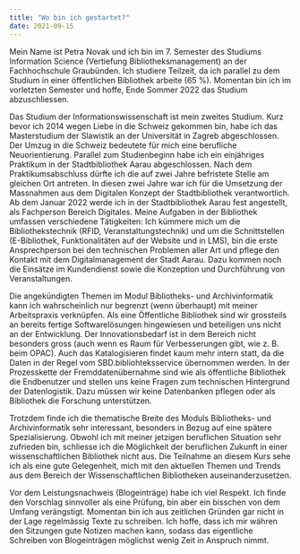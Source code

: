 ```yaml
---
title: "Wo bin ich gestartet?"
date: 2021-09-15
---
```


Mein Name ist Petra Novak und ich bin im 7. Semester des Studiums Information Science (Vertiefung Bibliotheksmanagement) an der Fachhochschule Graubünden. Ich studiere Teilzeit, da ich parallel zu dem Studium in einer öffentlichen Bibliothek arbeite (65 %). Momentan bin ich im vorletzten Semester und hoffe, Ende Sommer 2022 das Studium abzuschliessen. 

Das Studium der Informationswissenschaft ist mein zweites Studium. Kurz bevor ich 2014 wegen Liebe in die Schweiz gekommen bin, habe ich das Masterstudium der Slawistik an der Universität in Zagreb abgeschlossen. Der Umzug in die Schweiz bedeutete für mich eine berufliche Neuorientierung. Parallel zum Studienbeginn habe ich ein einjähriges Praktikum in der Stadtbibliothek Aarau abgeschlossen. Nach dem Praktikumsabschluss dürfte ich die auf zwei Jahre befristete Stelle am gleichen Ort antreten. In diesen zwei Jahre war ich für die Umsetzung der Massnahmen aus dem Digitalen Konzept der Stadtbibliothek verantwortlich. Ab dem Januar 2022 werde ich in der Stadtbibliothek Aarau fest angestellt, als Fachperson Bereich Digitales. Meine Aufgaben in der Bibliothek umfassen verschiedene Tätigkeiten: Ich kümmere mich um die Bibliothekstechnik (RFID, Veranstaltungstechnik) und um die Schnittstellen (E-Bibliothek, Funktionalitäten auf der Website und in LMS), bin die erste Ansprechperson bei den technischen Problemen aller Art und pflege den Kontakt mit dem Digitalmanagement der Stadt Aarau. Dazu kommen noch die Einsätze im Kundendienst sowie die Konzeption und Durchführung von Veranstaltungen. 

Die angekündigten Themen im Modul Bibliotheks- und Archivinformatik kann ich wahrscheinlich nur begrenzt (wenn überhaupt) mit meiner Arbeitspraxis verknüpfen. Als eine Öffentliche Bibliothek sind wir grossteils an bereits fertige Softwarelösungen hingewiesen und beteiligen uns nicht an der Entwicklung. Der Innovationsbedarf ist in dem Bereich nicht besonders gross (auch wenn es Raum für Verbesserungen gibt, wie z. B. beim OPAC). Auch das Katalogisieren findet kaum mehr intern statt, da die Daten in der Regel vom SBD.bibliohteksservice übernommen werden. In der Prozesskette der Fremddatenübernahme sind wie als öffentliche Bibliothek die Endbenutzer und stellen uns keine Fragen zum technischen Hintergrund der Datenlogistik. Dazu müssen wir keine Datenbanken pflegen oder als Bibliothek die Forschung unterstützen.

Trotzdem finde ich die thematische Breite des Moduls Bibliotheks- und Archivinformatik sehr interessant, besonders in Bezug auf eine spätere Spezialisierung. Obwohl ich mit meiner jetzigen beruflichen Situation sehr zufrieden bin, schliesse ich die Möglichkeit der beruflichen Zukunft in einer wissenschaftlichen Bibliothek nicht aus. Die Teilnahme an diesem Kurs sehe ich als eine gute Gelegenheit, mich mit den aktuellen Themen und Trends aus dem Bereich der Wissenschaftlichen Bibliotheken auseinanderzusetzen. 

Vor dem Leistungsnachweis (Blogeinträge) habe ich viel Respekt. Ich finde den Vorschlag sinnvoller als eine Prüfung, bin aber ein bisschen von dem Umfang verängstigt. Momentan bin ich aus zeitlichen Gründen gar nicht in der Lage regelmässig Texte zu schreiben. Ich hoffe, dass ich mir währen den Sitzungen gute Notizen machen kann, sodass das eigentliche Schreiben von Blogeinträgen möglichst wenig Zeit in Anspruch nimmt.  
